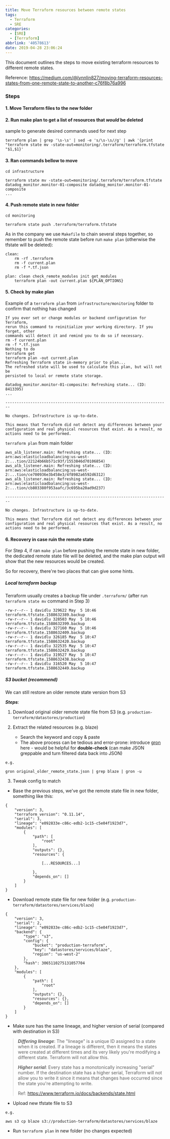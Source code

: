 ```yaml
---
title: Move Terraform resources between remote states
tags: 
  - Terraform
  - SRE
categories:
  - [SRE]
  - [Terraform]
abbrlink: '40578613'
date: 2019-04-28 23:06:24
---
```


This document outlines the steps to move existing terraform resources to different remote states.

Reference: https://medium.com/@lynnlin827/moving-terraform-resources-states-from-one-remote-state-to-another-c76f8b76a996

### Steps

#### 1. Move Terraform files to the new folder

#### 2. Run make plan to get a list of resources that *would* be deleted

sample to generate desired commands used for next step

```
terraform plan | grep '\s-\s' | sed -e 's/\s-\s//g' | awk '{print "terraform state mv -state-out=monitoring/.terraform/terraform.tfstate "$1,$1}'
```

#### 3. Ran commands bellow to move

```
cd infrastructure
 
terraform state mv -state-out=monitoring/.terraform/terraform.tfstate datadog_monitor.monitor-01-composite datadog_monitor.monitor-01-composite
...
```
 
#### 4. Push remote state in new folder

```
cd monitoring

terraform state push .terraform/terraform.tfstate
```

As in the company we use `Makefile` to chain several steps together, so remember to push the remote state before run `make plan` (otherwise the tfstate will be deleted):

```
clean:
	rm -rf .terraform
	rm -f current.plan
	rm -f *.tf.json

plan: clean check_remote_modules init get_modules
	terraform plan -out current.plan ${PLAN_OPTIONS}
```

#### 5. Check by make plan

Example of a `terraform plan` from `infrastructure/monitoring` folder to confirm that nothing has changed

```
If you ever set or change modules or backend configuration for Terraform,
rerun this command to reinitialize your working directory. If you forget, other
commands will detect it and remind you to do so if necessary.
rm -f current.plan
rm -f *.tf.json
Nothing to do
terraform get
terraform plan -out current.plan
Refreshing Terraform state in-memory prior to plan...
The refreshed state will be used to calculate this plan, but will not be
persisted to local or remote state storage.
 
datadog_monitor.monitor-01-composite: Refreshing state... (ID: 8413395)
...

------------------------------------------------------------------------
 
No changes. Infrastructure is up-to-date.
 
This means that Terraform did not detect any differences between your
configuration and real physical resources that exist. As a result, no
actions need to be performed.
```

`terraform plan` from main folder

```
aws_alb_listener.main: Refreshing state... (ID: arn:aws:elasticloadbalancing:us-west-2:...tion/22124b66b571c93f/1553846d70106854)
aws_alb_listener.main: Refreshing state... (ID: arn:aws:elasticloadbalancing:us-west-2:...tion/ce700936e3b458e3/4f8982a6592d6312)
aws_alb_listener.main: Refreshing state... (ID: arn:aws:elasticloadbalancing:us-west-2:...tion/cb803380f953aafc/3c695ba20ad9d237)
 
------------------------------------------------------------------------
 
No changes. Infrastructure is up-to-date.
 
This means that Terraform did not detect any differences between your
configuration and real physical resources that exist. As a result, no
actions need to be performed.
```

#### 6. Recovery in case ruin the remote state

For Step 4, if ran `make plan` before pushing the remote state in new folder, the dedicated remote state file will be deleted, and the make plan output will show that the new resources would be created.

So for recovery, there're two places that can give some hints.

##### Local terraform backup
Terraform usually creates a backup file under `.terraform/` (after run `terraform state mv` command in Step 3)

```
-rw-r--r-- 1 davidlu 329622 May  5 10:46 terraform.tfstate.1588632389.backup
-rw-r--r-- 1 davidlu 328503 May  5 10:46 terraform.tfstate.1588632399.backup
-rw-r--r-- 1 davidlu 327160 May  5 10:46 terraform.tfstate.1588632409.backup
-rw-r--r-- 1 davidlu 326185 May  5 10:47 terraform.tfstate.1588632420.backup
-rw-r--r-- 1 davidlu 322535 May  5 10:47 terraform.tfstate.1588632429.backup
-rw-r--r-- 1 davidlu 319527 May  5 10:47 terraform.tfstate.1588632438.backup
-rw-r--r-- 1 davidlu 316520 May  5 10:47 terraform.tfstate.1588632449.backup
```

##### S3 bucket (recommend)
We can still restore an older remote state version from S3

***Steps***:

1. Download original older remote state file from S3 (e.g. `production-terraform/datastores/production`)

2. Extract the related resources (e.g. blaze)
   -  Search the keyword and copy & paste
   -  The above process can be tedious and error-prone: introduce [gron](https://github.com/tomnomnom/gron) here - would be helpful for **double-check** (can make JSON greppable and turn filtered data back into JSON)

```
e.g.

gron original_older_remote_state.json | grep blaze | gron -u
```

3. Tweak config to match

- Base the previous steps, we've got the remote state file in new folder, something like this:

```
{
    "version": 3,
    "terraform_version": "0.11.14",
    "serial": 3,
    "lineage": "e092833e-c86c-edb2-1c15-c5e04f1923d7",
    "modules": [
        {
            "path": [
                "root"
            ],
            "outputs": {},
            "resources": {

                [...RESOURCES...]

            },
            "depends_on": []
        }
    ]
}
```

  - Download remote state file for new folder (e.g. `production-terraform/datastores/services/blaze`)

```
{
    "version": 3,
    "serial": 2,
    "lineage": "e092833e-c86c-edb2-1c15-c5e04f1923d7",
    "backend": {
        "type": "s3",
        "config": {
            "bucket": "production-terraform",
            "key": "datastores/services/blaze",
            "region": "us-west-2"
        },
        "hash": 3065110275131057704
    },
    "modules": [
        {
            "path": [
                "root"
            ],
            "outputs": {},
            "resources": {},
            "depends_on": []
        }
    ]
}
```


   - Make sure has the same lineage, and higher version of serial (compared with destination in S3)

> ***Differing lineage***: The "lineage" is a unique ID assigned to a state when it is created. If a lineage is different, then it means the states were created at different times and its very likely you're modifying a different state. Terraform will not allow this.
>
> ***Higher serial***: Every state has a monotonically increasing "serial" number. If the destination state has a higher serial, Terraform will not allow you to write it since it means that changes have occurred since the state you're attempting to write.
>
> Ref: https://www.terraform.io/docs/backends/state.html

   - Upload new tfstate file to S3

```
e.g.

aws s3 cp blaze s3://production-terraform/datastores/services/blaze
```

  - Run `terraform plan` in new folder (no changes expected)